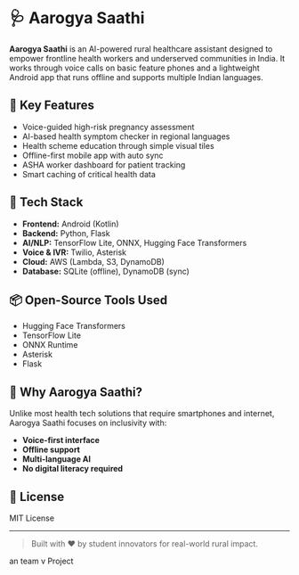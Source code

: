 # 🩺 Aarogya Saathi

**Aarogya Saathi** is an AI-powered rural healthcare assistant designed to empower frontline health workers and underserved communities in India. It works through voice calls on basic feature phones and a lightweight Android app that runs offline and supports multiple Indian languages.

## 🌟 Key Features

- Voice-guided high-risk pregnancy assessment
- AI-based health symptom checker in regional languages
- Health scheme education through simple visual tiles
- Offline-first mobile app with auto sync
- ASHA worker dashboard for patient tracking
- Smart caching of critical health data

## 🔧 Tech Stack

- **Frontend:** Android (Kotlin)
- **Backend:** Python, Flask
- **AI/NLP:** TensorFlow Lite, ONNX, Hugging Face Transformers
- **Voice & IVR:** Twilio, Asterisk
- **Cloud:** AWS (Lambda, S3, DynamoDB)
- **Database:** SQLite (offline), DynamoDB (sync)

## 📦 Open-Source Tools Used

- Hugging Face Transformers
- TensorFlow Lite
- ONNX Runtime
- Asterisk
- Flask

## 🚀 Why Aarogya Saathi?

Unlike most health tech solutions that require smartphones and internet, Aarogya Saathi focuses on inclusivity with:
- **Voice-first interface**
- **Offline support**
- **Multi-language AI**
- **No digital literacy required**

## 📜 License

MIT License

---

> Built with ❤️ by student innovators for real-world rural impact.

an team v Project
